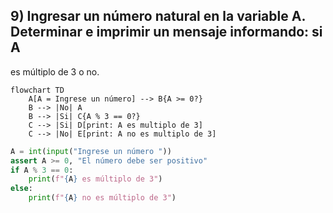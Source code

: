 ## 9) Ingresar un número natural en la variable A. Determinar e imprimir un mensaje informando: si A
es múltiplo de 3 o no. 
```mermaid
flowchart TD
	A[A = Ingrese un número] --> B{A >= 0?}
	B --> |No| A
	B --> |Si| C{A % 3 == 0?}
    C --> |Si| D[print: A es multiplo de 3]
    C --> |No| E[print: A no es multiplo de 3]
```

```python
A = int(input("Ingrese un número "))
assert A >= 0, "El número debe ser positivo"
if A % 3 == 0:
    print(f"{A} es múltiplo de 3")
else:
    print(f"{A} no es múltiplo de 3")
```